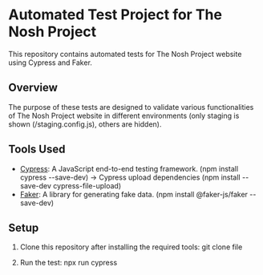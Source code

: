 # Automated Test Project for The Nosh Project

This repository contains automated tests for The Nosh Project website using Cypress and Faker.

## Overview

The purpose of these tests are designed to validate various functionalities of The Nosh Project website in different environments (only staging is shown (/staging.config.js), others are hidden).

## Tools Used

- [Cypress](https://www.cypress.io/): A JavaScript end-to-end testing framework. (npm install cypress --save-dev)
-> Cypress upload dependencies (npm install --save-dev cypress-file-upload)
- [Faker](https://github.com/marak/Faker.js/): A library for generating fake data. (npm install @faker-js/faker --save-dev)

## Setup

1. Clone this repository after installing the required tools:
   git clone file

2. Run the test:
    npx run cypress
